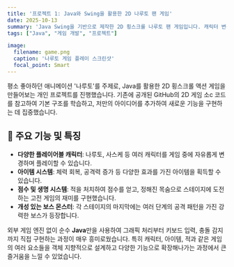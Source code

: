 ```yaml
---
title: '프로젝트 1: Java와 Swing을 활용한 2D 나루토 팬 게임'
date: 2025-10-13
summary: 'Java Swing을 기반으로 제작한 2D 횡스크롤 나루토 팬 게임입니다. 캐릭터 변경, 아이템, 보스전 등 다양한 기능을 구현했습니다.'
tags: ["Java", "게임 개발", "프로젝트"]

image:
  filename: game.png
  caption: '나루토 게임 플레이 스크린샷'
  focal_point: Smart
---
```


평소 좋아하던 애니메이션 '나루토'를 주제로, Java를 활용한 2D 횡스크롤 액션 게임을 만들어보는 개인 프로젝트를 진행했습니다. 기존에 공개된 GitHub의 2D 게임 소с 코드를 참고하여 기본 구조를 학습하고, 저만의 아이디어를 추가하여 새로운 기능을 구현하는 데 집중했습니다.

## 🚀 주요 기능 및 특징

-   **다양한 플레이어블 캐릭터**: 나루토, 사스케 등 여러 캐릭터를 게임 중에 자유롭게 변경하며 플레이할 수 있습니다.
-   **아이템 시스템**: 체력 회복, 공격력 증가 등 다양한 효과를 가진 아이템을 획득할 수 있습니다.
-   **점수 및 생명 시스템**: 적을 처치하여 점수를 얻고, 정해진 목숨으로 스테이지에 도전하는 고전 게임의 재미를 구현했습니다.
-   **개성 있는 보스 몬스터**: 각 스테이지의 마지막에는 여러 단계의 공격 패턴을 가진 강력한 보스가 등장합니다.

외부 게임 엔진 없이 순수 **Java**만을 사용하여 그래픽 처리부터 키보드 입력, 충돌 감지까지 직접 구현하는 과정이 매우 흥미로웠습니다. 특히 캐릭터, 아이템, 적과 같은 게임의 여러 요소들을 객체 지향적으로 설계하고 다양한 기능으로 확장해나가는 과정에서 큰 즐거움을 느낄 수 있었습니다.